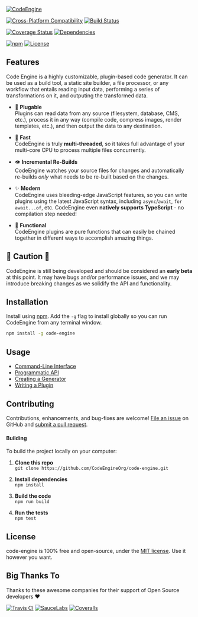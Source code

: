 [![CodeEngine](https://engine.codes/img/logos/wide-800px.png)](https://engine.codes)

[![Cross-Platform Compatibility](https://engine.codes/img/badges/os-badges.svg)](https://travis-ci.com/CodeEngineOrg/code-engine)
[![Build Status](https://api.travis-ci.com/CodeEngineOrg/code-engine.svg?branch=master)](https://travis-ci.com/CodeEngineOrg/code-engine)

[![Coverage Status](https://coveralls.io/repos/github/CodeEngineOrg/code-engine/badge.svg?branch=master)](https://coveralls.io/github/CodeEngineOrg/code-engine)
[![Dependencies](https://david-dm.org/CodeEngineOrg/code-engine.svg)](https://david-dm.org/CodeEngineOrg/code-engine)

[![npm](https://img.shields.io/npm/v/code-engine.svg)](https://www.npmjs.com/package/code-engine)
[![License](https://img.shields.io/npm/l/code-engine.svg)](LICENSE)



Features
-------------------------------
Code Engine is a highly customizable, plugin-based code generator. It can be used as a build tool, a static site builder, a file processor, or any workflow that entails reading input data, performing a series of transformations on it, and outputing the transformed data.

- 🔌 **Plugable**<br>
  Plugins can read data from any source (filesystem, database, CMS, etc.), process it in any way (compile code, compress images, render templates, etc.), and then output the data to any destination.

- 🚀 **Fast**<br>
  CodeEngine is truly **multi-threaded**, so it takes full advantage of your multi-core CPU to process multiple files concurrently.

- 👁 **Incremental Re-Builds**<br>
  CodeEngine watches your source files for changes and automatically re-builds _only_ what needs to be re-built based on the changes.

- ✨ **Modern**<br>
  CodeEngine uses bleeding-edge JavaScript features, so you can write plugins using the latest JavaScript syntax, including `async`/`await`, `for await...of`, etc. CodeEngine even **natively supports TypeScript** - no compilation step needed!

- 🧩 **Functional**<br>
  CodeEngine plugins are pure functions that can easily be chained together in different ways to accomplish amazing things.



🚧 Caution ‍️🚧
-------------------------------
CodeEngine is still being developed and should be considered an **early beta** at this point. It may have bugs and/or performance issues, and we may introduce breaking changes as we solidify the API and functionality.



Installation
-------------------------------
Install using [npm](https://docs.npmjs.com/about-npm/).  Add the `-g` flag to install globally so you can run CodeEngine from any terminal window.

```bash
npm install -g code-engine
```



Usage
-------------------------------
- [Command-Line Interface](https://github.com/CodeEngineOrg/code-engine/wiki/Command-Line-Interface)
- [Programmatic API](https://github.com/CodeEngineOrg/code-engine/wiki/Programmatic-API)
- [Creating a Generator](https://github.com/CodeEngineOrg/code-engine/wiki/Creating-a-Generator)
- [Writing a Plugin](https://github.com/CodeEngineOrg/code-engine/wiki/Writing-a-Plugin)




Contributing
--------------------------
Contributions, enhancements, and bug-fixes are welcome!  [File an issue](https://github.com/CodeEngineOrg/code-engine/issues) on GitHub and [submit a pull request](https://github.com/CodeEngineOrg/code-engine/pulls).

#### Building
To build the project locally on your computer:

1. __Clone this repo__<br>
`git clone https://github.com/CodeEngineOrg/code-engine.git`

2. __Install dependencies__<br>
`npm install`

3. __Build the code__<br>
`npm run build`

4. __Run the tests__<br>
`npm test`



License
--------------------------
code-engine is 100% free and open-source, under the [MIT license](LICENSE). Use it however you want.



Big Thanks To
--------------------------
Thanks to these awesome companies for their support of Open Source developers ❤

[![Travis CI](https://engine.codes/img/badges/travis-ci.svg)](https://travis-ci.com)
[![SauceLabs](https://engine.codes/img/badges/sauce-labs.svg)](https://saucelabs.com)
[![Coveralls](https://engine.codes/img/badges/coveralls.svg)](https://coveralls.io)
